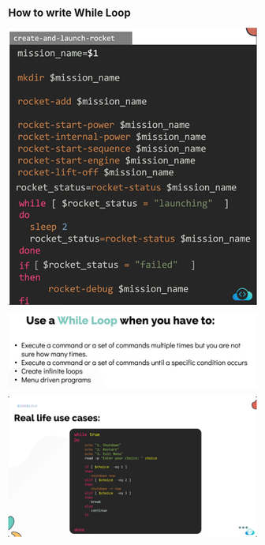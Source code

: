 ## How to write While Loop
![Loop Image](<../Images/While 1.png>)

![Loop Image](<../Images/While 2.png>)

![Loop Image](<../Images/While 3.png>)